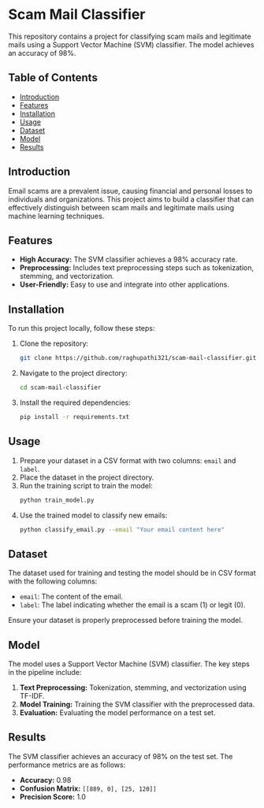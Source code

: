 

# Scam Mail Classifier

This repository contains a project for classifying scam mails and legitimate mails using a Support Vector Machine (SVM) classifier. The model achieves an accuracy of 98%.

## Table of Contents

- [Introduction](#introduction)
- [Features](#features)
- [Installation](#installation)
- [Usage](#usage)
- [Dataset](#dataset)
- [Model](#model)
- [Results](#results)

## Introduction

Email scams are a prevalent issue, causing financial and personal losses to individuals and organizations. This project aims to build a classifier that can effectively distinguish between scam mails and legitimate mails using machine learning techniques.

## Features

- **High Accuracy:** The SVM classifier achieves a 98% accuracy rate.
- **Preprocessing:** Includes text preprocessing steps such as tokenization, stemming, and vectorization.
- **User-Friendly:** Easy to use and integrate into other applications.

## Installation

To run this project locally, follow these steps:

1. Clone the repository:
    ```sh
    git clone https://github.com/raghupathi321/scam-mail-classifier.git
    ```
2. Navigate to the project directory:
    ```sh
    cd scam-mail-classifier
    ```
3. Install the required dependencies:
    ```sh
    pip install -r requirements.txt
    ```

## Usage

1. Prepare your dataset in a CSV format with two columns: `email` and `label`.
2. Place the dataset in the project directory.
3. Run the training script to train the model:
    ```sh
    python train_model.py
    ```
4. Use the trained model to classify new emails:
    ```sh
    python classify_email.py --email "Your email content here"
    ```

## Dataset

The dataset used for training and testing the model should be in CSV format with the following columns:

- `email`: The content of the email.
- `label`: The label indicating whether the email is a scam (1) or legit (0).

Ensure your dataset is properly preprocessed before training the model.

## Model

The model uses a Support Vector Machine (SVM) classifier. The key steps in the pipeline include:

1. **Text Preprocessing:** Tokenization, stemming, and vectorization using TF-IDF.
2. **Model Training:** Training the SVM classifier with the preprocessed data.
3. **Evaluation:** Evaluating the model performance on a test set.

## Results

The SVM classifier achieves an accuracy of 98% on the test set. The performance metrics are as follows:

- **Accuracy:** 0.98
- **Confusion Matrix:** `[[889, 0], [25, 120]]`
- **Precision Score:** 1.0

